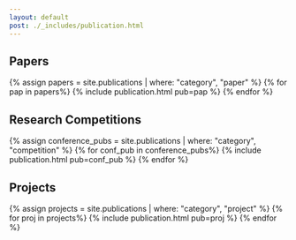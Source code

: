 ```yaml
---
layout: default
post: ./_includes/publication.html
---
```


## Papers
{% assign papers = site.publications | where: "category", "paper" %}
{% for pap in papers%}
{% include publication.html pub=pap %}
{% endfor %}

## Research Competitions
{% assign conference_pubs = site.publications | where: "category", "competition" %}
{% for conf_pub in conference_pubs%}
{% include publication.html pub=conf_pub %}
{% endfor %}

## Projects
{% assign projects = site.publications | where: "category", "project" %}
{% for proj in projects%}
{% include publication.html pub=proj %}
{% endfor %}